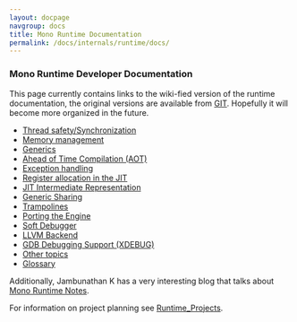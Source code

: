 ```yaml
---
layout: docpage
navgroup: docs
title: Mono Runtime Documentation
permalink: /docs/internals/runtime/docs/
---
```


### Mono Runtime Developer Documentation

This page currently contains links to the wiki-fied version of the runtime documentation, the original versions are available from [GIT](https://github.com/mono/mono/tree/master/docs). Hopefully it will become more organized in the future.

-   [Thread safety/Synchronization]({{site.github.url}}/docs/internals/runtime/docs/thread-safety/)
-   [Memory management]({{site.github.url}}/docs/internals/runtime/docs/memory-management/)
-   [Generics]({{site.github.url}}/docs/internals/runtime/docs/generics/)
-   [Ahead of Time Compilation (AOT)]({{site.github.url}}/docs/internals/runtime/docs/aot/)
-   [Exception handling]({{site.github.url}}/docs/internals/runtime/docs/exception-handling/)
-   [Register allocation in the JIT]({{site.github.url}}/docs/internals/runtime/docs/register-allocation/)
-   [JIT Intermediate Representation]({{site.github.url}}/docs/internals/runtime/docs/linear-ir/)
-   [Generic Sharing]({{site.github.url}}/docs/internals/runtime/docs/generic-sharing/)
-   [Trampolines]({{site.github.url}}/docs/internals/runtime/docs/trampolines/)
-   [Porting the Engine]({{site.github.url}}/docs/internals/runtime/docs/mini-porting/)
-   [Soft Debugger]({{site.github.url}}/docs/internals/runtime/docs/soft-debugger/)
-   [LLVM Backend]({{site.github.url}}/docs/internals/runtime/docs/llvm-backend)
-   [GDB Debugging Support (XDEBUG)]({{site.github.url}}/docs/internals/runtime/docs/xdebug/)
-   [Other topics]({{site.github.url}}/docs/internals/runtime/docs/other/)
-   [Glossary]({{site.github.url}}/docs/internals/runtime/docs/glossary)

Additionally, Jambunathan K has a very interesting blog that talks about [Mono Runtime Notes](http://monoruntime.wordpress.com/).

For information on project planning see [Runtime\_Projects]({{site.github.url}}/old_site/Runtime_Projects "Runtime Projects").

